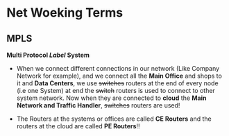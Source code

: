 # Net Woeking Terms

## MPLS
**Multi Protocol ***Label*** System**

- When we connect different connections in our network (Like Company Network for example), and we connect all the **Main Office** and shops
  to it and **Data Centers**, we use ~~switches~~ routers at the end of every node (i.e one System) at end the ~~switch~~ routers is used to connect to other system
  network. Now when they are connected to **cloud** the **Main Network and Traffic Handler**, ~~switches~~ routers are used!
  
- The Routers at the systems or offices are called **CE Routers** and the routers at the cloud are called **PE Routers**!!
